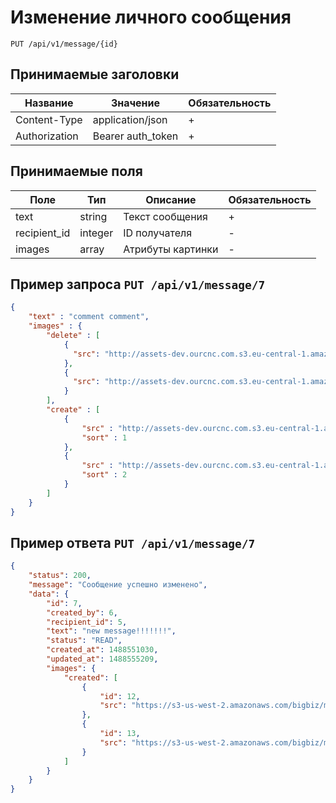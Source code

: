 Изменение личного сообщения
==========================================

`PUT /api/v1/message/{id}`

## Принимаемые заголовки

| Название           | Значение             | Обязательность |
|--------------------|----------------------|----------------|
| Content-Type       | application/json     | +              |
| Authorization      | Bearer auth_token    | +              |

## Принимаемые поля

| Поле               | Тип                  | Описание                           | Обязательность |
|--------------------|----------------------|------------------------------------|----------------|
| text               | string               | Текст сообщения                    | +              |
| recipient_id       | integer              | ID получателя                      | -              |
| images             | array                | Атрибуты картинки                  | -              |

Пример запроса `PUT /api/v1/message/7`
----------------------------------------------------------

```json
{
    "text" : "comment comment",
    "images" : {
        "delete" : [
            {
              "src": "http://assets-dev.ourcnc.com.s3.eu-central-1.amazonaws.com/message_images/9oyf_ahbHeH7VozgcYQNdN97d2Pelyf3.png"
            },
            {
              "src": "http://assets-dev.ourcnc.com.s3.eu-central-1.amazonaws.com/message_images/9oyf_ahbHeH7VozgcYQNdN97d2Pelyf3.png"
            }
        ],
        "create" : [
            {
                "src" : "http://assets-dev.ourcnc.com.s3.eu-central-1.amazonaws.com/message_images/9oyf_ahbsdfasdozgcYQNdN97d2Pelgf6.png",
                "sort" : 1
            },
            {
                "src" : "http://assets-dev.ourcnc.com.s3.eu-central-1.amazonaws.com/message_images/9oyf_ahbHeH7VozgcsdtggN97d2Pelof8.png",
                "sort" : 2
            }
        ]
    }
}

```

Пример ответа `PUT /api/v1/message/7`
------------------------------------------------------

```json
{
    "status": 200,
    "message": "Сообщение успешно изменено",
    "data": {
        "id": 7,
        "created_by": 6,
        "recipient_id": 5,
        "text": "new message!!!!!!!",
        "status": "READ",
        "created_at": 1488551030,
        "updated_at": 1488555209,
        "images": {
            "created": [
                {
                    "id": 12,
                    "src": "https://s3-us-west-2.amazonaws.com/bigbiz/message_images/message-7/9oyf_ahbsdfasdozgcYQNdN97d2Pelgf6.png"
                },
                {
                    "id": 13,
                    "src": "https://s3-us-west-2.amazonaws.com/bigbiz/message_images/message-7/9oyf_ahbHeH7VozgcsdtggN97d2Pelof8.png"
                }
            ]
        }
    }
}
```
